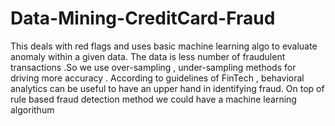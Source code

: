 # Data-Mining-CreditCard-Fraud
This deals with red flags and uses basic machine learning algo to evaluate anomaly within a given data. The data is less number of fraudulent transactions .So we use over-sampling , under-sampling methods for driving more accuracy . According to guidelines of FinTech  , behavioral  analytics can be useful to have an upper hand in identifying fraud. 
On top of rule based fraud detection method we could have a machine learning algorithum 
